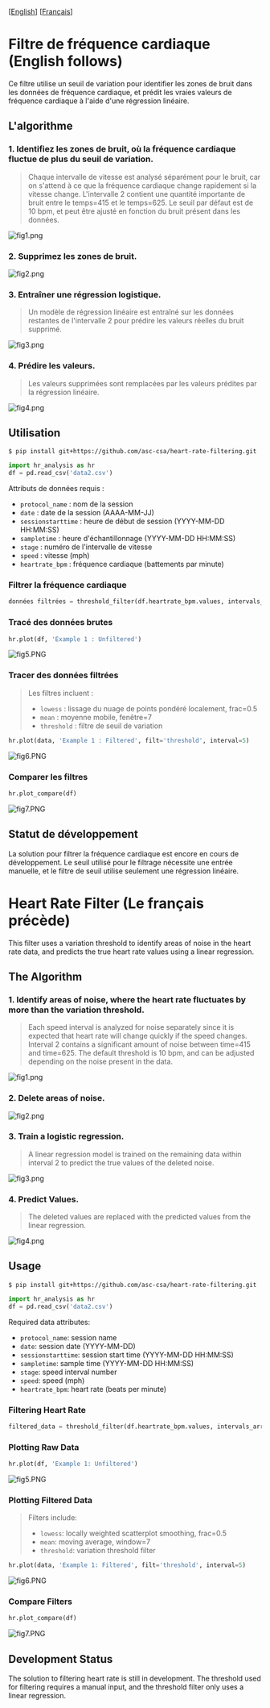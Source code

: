 [[English](#heart-rate-filter-le-français-précède)] [[Français](#filtre-de-fréquence-cardiaque-english-follows)]

# Filtre de fréquence cardiaque (English follows) 

Ce filtre utilise un seuil de variation pour identifier les zones de bruit dans les données de fréquence cardiaque, et prédit les vraies valeurs de fréquence cardiaque à l'aide d'une régression linéaire.

## L'algorithme

### 1. Identifiez les zones de bruit, où la fréquence cardiaque fluctue de plus du seuil de variation.

> Chaque intervalle de vitesse est analysé séparément pour le bruit, car on s'attend à ce que la fréquence cardiaque change rapidement si la vitesse change.  L'intervalle 2 contient une quantité importante de bruit entre le temps=415 et le temps=625. Le seuil par défaut est de 10 bpm, et peut être ajusté en fonction du bruit présent dans les données.

![fig1.png](images/fig1.png)

### 2. Supprimez les zones de bruit.

![fig2.png](images/fig2.png)

### 3. Entraîner une régression logistique.

> Un modèle de régression linéaire est entraîné sur les données restantes de l'intervalle 2 pour prédire les valeurs réelles du bruit supprimé.

![fig3.png](images/fig3.png)

### 4. Prédire les valeurs.

> Les valeurs supprimées sont remplacées par les valeurs prédites par la régression linéaire.

![fig4.png](images/fig4.png)

## Utilisation

```
$ pip install git+https://github.com/asc-csa/heart-rate-filtering.git
```

```python
import hr_analysis as hr
df = pd.read_csv('data2.csv')
```

Attributs de données requis :
* `protocol_name` : nom de la session
* `date` : date de la session (AAAA-MM-JJ)
* `sessionstarttime` : heure de début de session (YYYY-MM-DD HH:MM:SS)
* `sampletime` : heure d'échantillonnage (YYYY-MM-DD HH:MM:SS)
* `stage` : numéro de l'intervalle de vitesse
* `speed` : vitesse (mph)
* `heartrate_bpm` : fréquence cardiaque (battements par minute)

### Filtrer la fréquence cardiaque

```python
données filtrées = threshold_filter(df.heartrate_bpm.values, intervals_array=df.stage, threshold=5)
```

### Tracé des données brutes

```python
hr.plot(df, 'Example 1 : Unfiltered')
```

![fig5.PNG](images/fig5.PNG)

### Tracer des données filtrées

> Les filtres incluent :
> * `lowess` : lissage du nuage de points pondéré localement, frac=0.5
> * `mean` : moyenne mobile, fenêtre=7
> * `threshold` : filtre de seuil de variation

```python
hr.plot(data, 'Example 1 : Filtered', filt='threshold', interval=5)
```

![fig6.PNG](images/fig6.PNG)

### Comparer les filtres

```python
hr.plot_compare(df)
```
![fig7.PNG](images/fig7.PNG)

## Statut de développement

La solution pour filtrer la fréquence cardiaque est encore en cours de développement. Le seuil utilisé pour le filtrage nécessite
une entrée manuelle, et le filtre de seuil utilise seulement une régression linéaire.
 
 
 
# Heart Rate Filter (Le français précède)

This filter uses a variation threshold to identify areas of noise in the heart rate data, and predicts the true heart rate values using a linear regression.

## The Algorithm

### 1. Identify areas of noise, where the heart rate fluctuates by more than the variation threshold.

> Each speed interval is analyzed for noise separately since it is expected that heart rate will change quickly if the speed changes.  Interval 2 contains a significant amount of noise between time=415 and time=625. The default threshold is 10 bpm, and can be adjusted depending on the noise present in the data.

![fig1.png](images/fig1.png)

### 2. Delete areas of noise.

![fig2.png](images/fig2.png)

### 3. Train a logistic regression.

> A linear regression model is trained on the remaining data within interval 2 to predict the true values of the deleted noise.

![fig3.png](images/fig3.png)

### 4. Predict Values.

> The deleted values are replaced with the predicted values from the linear regression.

![fig4.png](images/fig4.png)

## Usage
```
$ pip install git+https://github.com/asc-csa/heart-rate-filtering.git
```

```python
import hr_analysis as hr
df = pd.read_csv('data2.csv')
```

Required data attributes:
* `protocol_name`: session name
* `date`: session date  (YYYY-MM-DD)
* `sessionstarttime`: session start time (YYYY-MM-DD HH:MM:SS)
* `sampletime`: sample time (YYYY-MM-DD HH:MM:SS)
* `stage`: speed interval number
* `speed`: speed (mph)
* `heartrate_bpm`: heart rate (beats per minute)

### Filtering Heart Rate

```python
filtered_data = threshold_filter(df.heartrate_bpm.values, intervals_array=df.stage, threshold=5)
```

### Plotting Raw Data

```python
hr.plot(df, 'Example 1: Unfiltered')
```

![fig5.PNG](images/fig5.PNG)

### Plotting Filtered Data

> Filters include:
> * `lowess`: locally weighted scatterplot smoothing, frac=0.5
> * `mean`: moving average, window=7
> * `threshold`: variation threshold filter

```python
hr.plot(data, 'Example 1: Filtered', filt='threshold', interval=5)
```

![fig6.PNG](images/fig6.PNG)

### Compare Filters

```python
hr.plot_compare(df)
```

![fig7.PNG](images/fig7.PNG)

## Development Status

The solution to filtering heart rate is still in development. The threshold used for filtering requires
a manual input, and the threshold filter only uses a linear regression.
